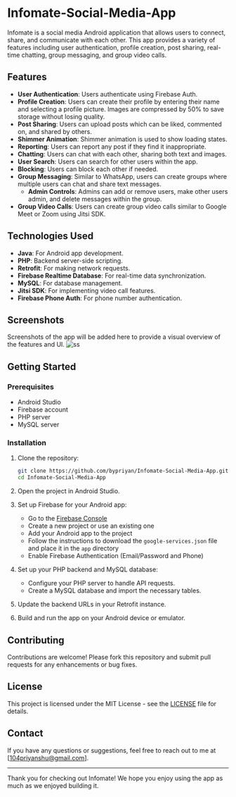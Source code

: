 # Infomate-Social-Media-App

Infomate is a social media Android application that allows users to connect, share, and communicate with each other. This app provides a variety of features including user authentication, profile creation, post sharing, real-time chatting, group messaging, and group video calls. 

## Features

- **User Authentication**: Users authenticate using Firebase Auth.
- **Profile Creation**: Users can create their profile by entering their name and selecting a profile picture. Images are compressed by 50% to save storage without losing quality.
- **Post Sharing**: Users can upload posts which can be liked, commented on, and shared by others.
- **Shimmer Animation**: Shimmer animation is used to show loading states.
- **Reporting**: Users can report any post if they find it inappropriate.
- **Chatting**: Users can chat with each other, sharing both text and images.
- **User Search**: Users can search for other users within the app.
- **Blocking**: Users can block each other if needed.
- **Group Messaging**: Similar to WhatsApp, users can create groups where multiple users can chat and share text messages.
  - **Admin Controls**: Admins can add or remove users, make other users admin, and delete messages within the group.
- **Group Video Calls**: Users can create group video calls similar to Google Meet or Zoom using Jitsi SDK.

## Technologies Used

- **Java**: For Android app development.
- **PHP**: Backend server-side scripting.
- **Retrofit**: For making network requests.
- **Firebase Realtime Database**: For real-time data synchronization.
- **MySQL**: For database management.
- **Jitsi SDK**: For implementing video call features.
- **Firebase Phone Auth**: For phone number authentication.

## Screenshots

Screenshots of the app will be added here to provide a visual overview of the features and UI.
![ss](https://github.com/bypriyan/Infomate-Social-Media-App/assets/86232180/02d7e97b-1102-4cdd-b961-e7f2d192887b)




## Getting Started

### Prerequisites

- Android Studio
- Firebase account
- PHP server
- MySQL server

### Installation

1. Clone the repository:
    ```bash
    git clone https://github.com/bypriyan/Infomate-Social-Media-App.git
    cd Infomate-Social-Media-App
    ```

2. Open the project in Android Studio.

3. Set up Firebase for your Android app:
   - Go to the [Firebase Console](https://console.firebase.google.com/)
   - Create a new project or use an existing one
   - Add your Android app to the project
   - Follow the instructions to download the `google-services.json` file and place it in the `app` directory
   - Enable Firebase Authentication (Email/Password and Phone)

4. Set up your PHP backend and MySQL database:
   - Configure your PHP server to handle API requests.
   - Create a MySQL database and import the necessary tables.

5. Update the backend URLs in your Retrofit instance.

6. Build and run the app on your Android device or emulator.

## Contributing

Contributions are welcome! Please fork this repository and submit pull requests for any enhancements or bug fixes.

## License

This project is licensed under the MIT License - see the [LICENSE](LICENSE) file for details.

## Contact

If you have any questions or suggestions, feel free to reach out to me at [104priyanshu@gmail.com].

---

Thank you for checking out Infomate! We hope you enjoy using the app as much as we enjoyed building it.
